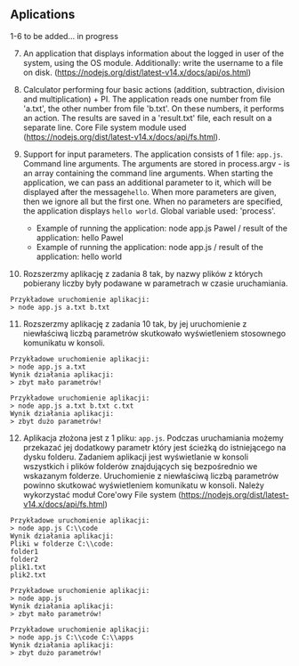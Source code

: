 ## Aplications

  1-6 to be added... in progress

7. An application that displays information about the logged in user of the system, using the OS module. Additionally: write the username to a file on disk. (https://nodejs.org/dist/latest-v14.x/docs/api/os.html)

8. Calculator performing four basic actions (addition, subtraction, division and multiplication) + PI. The application reads one number from file 'a.txt', the other number from file 'b.txt'. On these numbers, it performs an action. The results are saved in a 'result.txt' file, each result on a separate line. Core File system module used (https://nodejs.org/dist/latest-v14.x/docs/api/fs.html).

9. Support for input parameters. The application consists of 1 file: `app.js`. Command line arguments. The arguments are stored in process.argv - is an array containing the command line arguments. When starting the application, we can pass an additional parameter to it, which will be displayed after the message`hello`.
When more parameters are given, then we ignore all but the first one. When no parameters are specified, the application displays `hello world`. Global variable used: 'process'. 
    * Example of running the application: node app.js Pawel / result of the application: hello Pawel
    * Example of running the application: node app.js / result of the application: hello world

10. Rozszerzmy aplikację z zadania 8 tak, by nazwy plików z których pobierany liczby były podawane w parametrach w czasie uruchamiania.

```
Przykładowe uruchomienie aplikacji:
> node app.js a.txt b.txt
```

11. Rozszerzmy aplikację z zadania 10 tak, by jej uruchomienie z niewłaściwą liczbą parametrów skutkowało wyświetleniem stosownego komunikatu w konsoli.

```
Przykładowe uruchomienie aplikacji:
> node app.js a.txt
Wynik działania aplikacji:
> zbyt mało parametrów!

Przykładowe uruchomienie aplikacji:
> node app.js a.txt b.txt c.txt
Wynik działania aplikacji:
> zbyt dużo parametrów!
```

12. Aplikacja złożona jest z 1 pliku: `app.js`. Podczas uruchamiania możemy przekazać jej dodatkowy parametr który jest ścieżką do istniejącego na dysku folderu. Zadaniem aplikacji jest wyświetlanie w konsoli wszystkich i plików folderów znajdujących się bezpośrednio we wskazanym folderze.
Uruchomienie z niewłaściwą liczbą parametrów powinno skutkować wyświetleniem komunikatu w konsoli. Należy wykorzystać moduł Core'owy File system (https://nodejs.org/dist/latest-v14.x/docs/api/fs.html)

```
Przykładowe uruchomienie aplikacji:
> node app.js C:\\code
Wynik działania aplikacji:
Pliki w folderze C:\\code:
folder1
folder2
plik1.txt
plik2.txt

Przykładowe uruchomienie aplikacji:
> node app.js
Wynik działania aplikacji:
> zbyt mało parametrów!

Przykładowe uruchomienie aplikacji:
> node app.js C:\\code C:\\apps
Wynik działania aplikacji:
> zbyt dużo parametrów!
```
